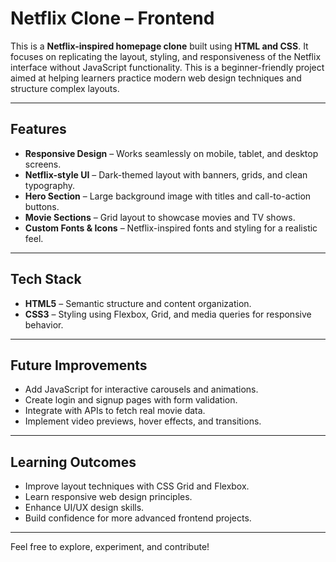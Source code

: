 #  Netflix Clone – Frontend

This is a **Netflix-inspired homepage clone** built using **HTML and CSS**. It focuses on replicating the layout, styling, and responsiveness of the Netflix interface without JavaScript functionality. This is a beginner-friendly project aimed at helping learners practice modern web design techniques and structure complex layouts.

---

##  Features
- **Responsive Design** – Works seamlessly on mobile, tablet, and desktop screens.
- **Netflix-style UI** – Dark-themed layout with banners, grids, and clean typography.
- **Hero Section** – Large background image with titles and call-to-action buttons.
- **Movie Sections** – Grid layout to showcase movies and TV shows.
- **Custom Fonts & Icons** – Netflix-inspired fonts and styling for a realistic feel.

---

##  Tech Stack
- **HTML5** – Semantic structure and content organization.
- **CSS3** – Styling using Flexbox, Grid, and media queries for responsive behavior.

---

##  Future Improvements
- Add JavaScript for interactive carousels and animations.
- Create login and signup pages with form validation.
- Integrate with APIs to fetch real movie data.
- Implement video previews, hover effects, and transitions.

---

##  Learning Outcomes
- Improve layout techniques with CSS Grid and Flexbox.
- Learn responsive web design principles.
- Enhance UI/UX design skills.
- Build confidence for more advanced frontend projects.

---
Feel free to explore, experiment, and contribute!

